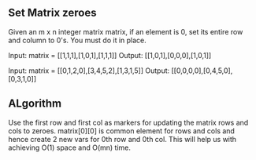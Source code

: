 ## Set Matrix zeroes
Given an m x n integer matrix matrix, if an element is 0, set its entire row and column to 0's.
You must do it in place.

Input: matrix = [[1,1,1],[1,0,1],[1,1,1]]
Output: [[1,0,1],[0,0,0],[1,0,1]]

Input: matrix = [[0,1,2,0],[3,4,5,2],[1,3,1,5]]
Output: [[0,0,0,0],[0,4,5,0],[0,3,1,0]]

## ALgorithm 
Use the first row and first col as markers for updating the matrix rows and cols to zeroes. 
matrix[0][0] is common element for rows and cols and hence create 2 new vars for 0th row and 0th col. 
This will help us with achieving O(1) space and O(mn) time. 


